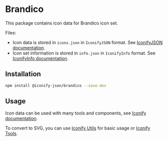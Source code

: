 # Brandico

This package contains icon data for Brandico icon set.

Files:

-   Icon data is stored in `icons.json` in `IconifyJSON` format. See [IconifyJSON documentation](https://iconify.design/docs/types/iconify-json.html).
-   Icon set information is stored in `info.json` in `IconifyInfo` format. See [IconifyInfo documentation](https://iconify.design/docs/types/iconify-info.html).

## Installation

```bash
npm install @iconify-json/brandico --save-dev
```

## Usage

Icon data can be used with many tools and components, see [Iconify documentation](https://iconify.design/docs/usage/).

To convert to SVG, you can use [Iconify Utils](https://iconify.design/docs/libraries/utils/examples/export-svgs-from-icon-set.html) for basic usage or [Iconify Tools](https://iconify.design/docs/libraries/tools/).
